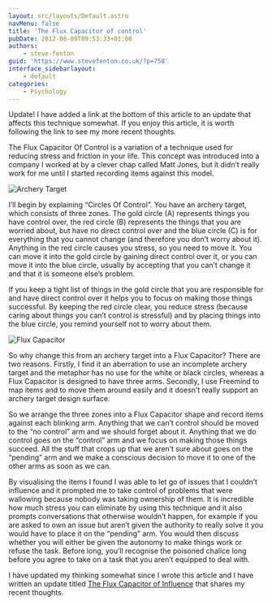 ```yaml
---
layout: src/layouts/Default.astro
navMenu: false
title: 'The Flux Capacitor of control'
pubDate: 2012-08-09T09:53:33+01:00
authors:
    - steve-fenton
guid: 'https://www.stevefenton.co.uk/?p=758'
interface_sidebarlayout:
    - default
categories:
    - Psychology
---
```


Update! I have added a link at the bottom of this article to an update that affects this technique somewhat. If you enjoy this article, it is worth following the link to see my more recent thoughts.

The Flux Capacitor Of Control is a variation of a technique used for reducing stress and friction in your life. This concept was introduced into a company I worked at by a clever chap called Matt Jones, but it didn’t really work for me until I started recording items against this model.

![Archery Target](/img/2015/07/archery-target.jpg)

I’ll begin by explaining “Circles Of Control”. You have an archery target, which consists of three zones. The gold circle (A) represents things you have control over, the red circle (B) represents the things that you are worried about, but have no direct control over and the blue circle (C) is for everything that you cannot change (and therefore you don’t worry about it). Anything in the red circle causes you stress, so you need to move it. You can move it into the gold circle by gaining direct control over it, or you can move it into the blue circle, usually by accepting that you can’t change it and that it is someone else’s problem.

If you keep a tight list of things in the gold circle that you are responsible for and have direct control over it helps you to focus on making those things successful. By keeping the red circle clear, you reduce stress (because caring about things you can’t control is stressful) and by placing things into the blue circle, you remind yourself not to worry about them.

![Flux Capacitor](/img/2015/07/flux-capacitor.jpg)

So why change this from an archery target into a Flux Capacitor? There are two reasons. Firstly, I find it an aberration to use an incomplete archery target and the metaphor has no use for the white or black circles, whereas a Flux Capacitor is designed to have three arms. Secondly, I use Freemind to map items and to move them around easily and it doesn’t really support an archery target design surface.

So we arrange the three zones into a Flux Capacitor shape and record items against each blinking arm. Anything that we can’t control should be moved to the “no control” arm and we should forget about it. Anything that we do control goes on the “control” arm and we focus on making those things succeed. All the stuff that crops up that we aren’t sure about goes on the “pending” arm and we make a conscious decision to move it to one of the other arms as soon as we can.

By visualising the items I found I was able to let go of issues that I couldn’t influence and it prompted me to take control of problems that were wallowing because nobody was taking ownership of them. It is incredible how much stress you can eliminate by using this technique and it also prompts conversations that otherwise wouldn’t happen, for example if you are asked to own an issue but aren’t given the authority to really solve it you would have to place it on the “pending” arm. You would then discuss whether you will either be given the autonomy to make things work or refuse the task. Before long, you’ll recognise the poisoned chalice long before you agree to take on a task that you aren’t equipped to deal with.

I have updated my thinking somewhat since I wrote this article and I have written an update titled [The Flux Capacitor of Influence](/2014/02/The-Flux-Capacitor-Of-Influence/) that shares my recent thoughts.